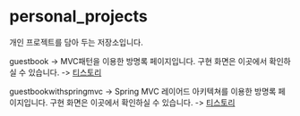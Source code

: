 # personal_projects
개인 프로젝트를 담아 두는 저장소입니다. 

guestbook -> MVC패턴을 이용한 방명록 페이지입니다.
구현 화면은 이곳에서 확인하실 수 있습니다. -> <a href="https://contradicto-lee.tistory.com/entry/200724-MVC-%EA%B8%B0%EB%B0%98-Java-%EB%B0%A9%EB%AA%85%EB%A1%9D" rel="nofollow" target="_blank">티스토리</a>

guestbookwithspringmvc -> Spring MVC 레이어드 아키텍쳐를 이용한 방명록 페이지입니다.
구현 화면은 이곳에서 확인하실 수 있습니다. -> <a href="https://contradicto-lee.tistory.com/entry/200729-Spring-MVC-%EA%B8%B0%EB%B0%98-%EB%B0%A9%EB%AA%85%EB%A1%9D">티스토리</a>

